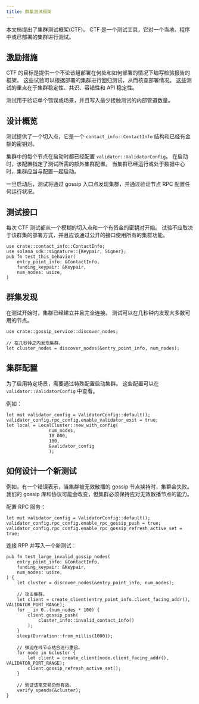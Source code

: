 ```yaml
---
title: 群集测试框架
---
```


本文档提出了集群测试框架\(CTF\)。 CTF 是一个测试工具，它对一个当地、程序中或已部署的集群进行测试。

## 激励措施

CTF 的目标是提供一个不论该组部署在何处和如何部署的情况下编写检验报告的框架。 这些试验可以根据部署的集群进行回归测试，从而核查部署情况。 这些测试的重点在于集群稳定性、共识、容错性和 API 稳定性。

测试用于验证单个错误或场景，并且写入最少接触测试的内部管道数量。

## 设计概览

测试提供了一个切入点，它是一个 `contact_info::ContactInfo` 结构和已经有金额的密钥对。

集群中的每个节点在启动时都已经配置 `validator::ValidatorConfig`。 在启动时，该配置指定了测试所需的额外集群配置。 当集群已经运行或处于数据中心时，集群应当与配置一起启动。

一旦启动后，测试将通过 gossip 入口点发现集群，并通过验证节点 RPC 配置任何运行状况。

## 测试接口

每次 CTF 测试都从一个模糊的切入点和一个有资金的密钥对开始。 试验不应取决于该群集的部署方式，并且应该通过公开的接口使用所有的集群功能。

```text
use crate::contact_info::ContactInfo;
use solana_sdk::signature::{Keypair, Signer};
pub fn test_this_behavior(
    entry_point_info: &ContactInfo,
    funding_keypair: &Keypair,
    num_nodes: usize,
)
```

## 群集发现

在测试开始时，集群已经建立并且完全连接。 测试可以在几秒钟内发现大多数可用的节点。

```text
use crate::gossip_service::discover_nodes;

// 在几秒钟之内发现集群。
let cluster_nodes = discover_nodes(&entry_point_info, num_nodes);
```

## 集群配置

为了启用特定场景，需要通过特殊配置启动集群。 这些配置可以在 `validator::ValidatorConfig` 中查看。

例如：

```text
let mut validator_config = ValidatorConfig::default();
validator_config.rpc_config.enable_validator_exit = true;
let local = LocalCluster::new_with_config(
                num_nodes,
                10_000,
                100,
                &validator_config
                );
```

## 如何设计一个新测试

例如，有一个错误表示，当集群被无效散播的 gossip 节点挟持时，集群会失败。 我们的 gossip 库和协议可能会改变，但集群必须保持应对无效散播节点的能力。

配置 RPC 服务：

```text
let mut validator_config = ValidatorConfig::default();
validator_config.rpc_config.enable_rpc_gossip_push = true;
validator_config.rpc_config.enable_rpc_gossip_refresh_active_set = true;
```

连接 RPP 并写入一个新测试：

```text
pub fn test_large_invalid_gossip_nodes(
    entry_point_info: &ContactInfo,
    funding_keypair: &Keypair,
    num_nodes: usize,
) {
    let cluster = discover_nodes(&entry_point_info, num_nodes);

    // 攻击集群。
    let client = create_client(entry_point_info.client_facing_addr(), VALIDATOR_PORT_RANGE);
    for _ in 0..(num_nodes * 100) {
        client.gossip_push(
            cluster_info::invalid_contact_info()
        );
    }
    sleep(Durration::from_millis(1000));

    // 强迫在线节点结合进行重启。
    for node in &cluster {
        let client = create_client(node.client_facing_addr(), VALIDATOR_PORT_RANGE);
        client.gossip_refresh_active_set();
    }

    // 验证该笔交易仍然有效。
    verify_spends(&cluster);
}
```

